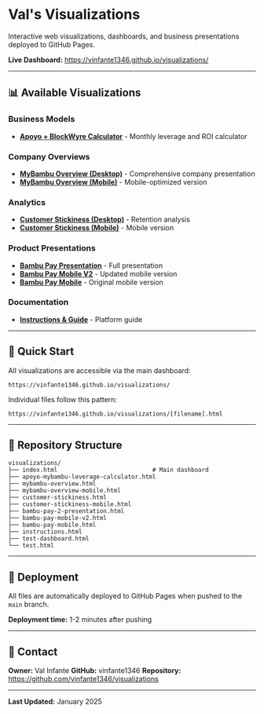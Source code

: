 # Val's Visualizations

Interactive web visualizations, dashboards, and business presentations deployed to GitHub Pages.

**Live Dashboard:** https://vinfante1346.github.io/visualizations/

---

## 📊 Available Visualizations

### Business Models
- **[Apoyo + BlockWyre Calculator](https://vinfante1346.github.io/visualizations/apoyo-mybambu-leverage-calculator.html)** - Monthly leverage and ROI calculator

### Company Overviews
- **[MyBambu Overview (Desktop)](https://vinfante1346.github.io/visualizations/mybambu-overview.html)** - Comprehensive company presentation
- **[MyBambu Overview (Mobile)](https://vinfante1346.github.io/visualizations/mybambu-overview-mobile.html)** - Mobile-optimized version

### Analytics
- **[Customer Stickiness (Desktop)](https://vinfante1346.github.io/visualizations/customer-stickiness.html)** - Retention analysis
- **[Customer Stickiness (Mobile)](https://vinfante1346.github.io/visualizations/customer-stickiness-mobile.html)** - Mobile version

### Product Presentations
- **[Bambu Pay Presentation](https://vinfante1346.github.io/visualizations/bambu-pay-2-presentation.html)** - Full presentation
- **[Bambu Pay Mobile V2](https://vinfante1346.github.io/visualizations/bambu-pay-mobile-v2.html)** - Updated mobile version
- **[Bambu Pay Mobile](https://vinfante1346.github.io/visualizations/bambu-pay-mobile.html)** - Original mobile version

### Documentation
- **[Instructions & Guide](https://vinfante1346.github.io/visualizations/instructions.html)** - Platform guide

---

## 🚀 Quick Start

All visualizations are accessible via the main dashboard:
```
https://vinfante1346.github.io/visualizations/
```

Individual files follow this pattern:
```
https://vinfante1346.github.io/visualizations/[filename].html
```

---

## 📁 Repository Structure

```
visualizations/
├── index.html                           # Main dashboard
├── apoyo-mybambu-leverage-calculator.html
├── mybambu-overview.html
├── mybambu-overview-mobile.html
├── customer-stickiness.html
├── customer-stickiness-mobile.html
├── bambu-pay-2-presentation.html
├── bambu-pay-mobile-v2.html
├── bambu-pay-mobile.html
├── instructions.html
├── test-dashboard.html
└── test.html
```

---

## 🔗 Deployment

All files are automatically deployed to GitHub Pages when pushed to the `main` branch.

**Deployment time:** 1-2 minutes after pushing

---

## 📧 Contact

**Owner:** Val Infante
**GitHub:** vinfante1346
**Repository:** https://github.com/vinfante1346/visualizations

---

**Last Updated:** January 2025
